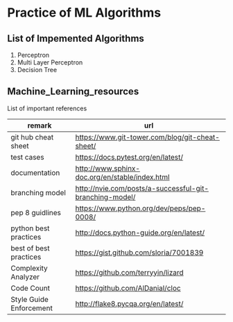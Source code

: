# Practice of ML Algorithms


## List of Impemented Algorithms
1. Perceptron
2. Multi Layer Perceptron
3. Decision Tree


## Machine_Learning_resources
List of important references


| remark                 | url                                                     |
|------------------------|---------------------------------------------------------|
| git hub cheat sheet    | https://www.git-tower.com/blog/git-cheat-sheet/         |
| test cases             | https://docs.pytest.org/en/latest/                      |
| documentation          | http://www.sphinx-doc.org/en/stable/index.html          |
| branching model        | http://nvie.com/posts/a-successful-git-branching-model/ |
| pep 8 guidlines        | https://www.python.org/dev/peps/pep-0008/               |
| python best practices  | http://docs.python-guide.org/en/latest/                 |
| best of best practices | https://gist.github.com/sloria/7001839                  |
| Complexity Analyzer    | https://github.com/terryyin/lizard                      |
| Code Count             | https://github.com/AlDanial/cloc                        |
|Style Guide Enforcement |http://flake8.pycqa.org/en/latest/

